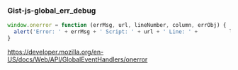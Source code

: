 ### Gist-js-global_err_debug

```javascript
window.onerror = function (errMsg, url, lineNumber, column, errObj) {
  alert('Error: ' + errMsg + ' Script: ' + url + ' Line: ' + 		  lineNumber + ' Column' + column + ' StackTrace: ' + errObj)
}
```



https://developer.mozilla.org/en-US/docs/Web/API/GlobalEventHandlers/onerror

